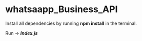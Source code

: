 # whatsaapp_Business_API
Install all dependencies by running **npm install** in the terminal.

Run -> ***Index.js***
